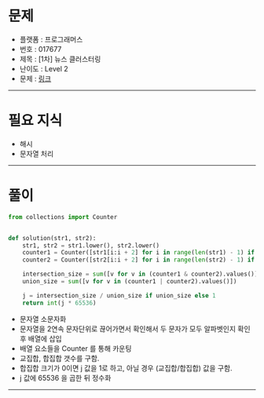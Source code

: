 # 문제
- 플랫폼 : 프로그래머스
- 번호 : 017677
- 제목 : \[1차\] 뉴스 클러스터링
- 난이도 : Level 2
- 문제 : <a href="https://school.programmers.co.kr/learn/courses/30/lessons/17677" target="_blank">링크</a>

---

# 필요 지식
- 해시
- 문자열 처리

---

# 풀이
```python
from collections import Counter


def solution(str1, str2):
    str1, str2 = str1.lower(), str2.lower()
    counter1 = Counter([str1[i:i + 2] for i in range(len(str1) - 1) if str1[i].isalpha() and str1[i + 1].isalpha()])
    counter2 = Counter([str2[i:i + 2] for i in range(len(str2) - 1) if str2[i].isalpha() and str2[i + 1].isalpha()])

    intersection_size = sum([v for v in (counter1 & counter2).values()])
    union_size = sum([v for v in (counter1 | counter2).values()])

    j = intersection_size / union_size if union_size else 1
    return int(j * 65536)
```
- 문자열 소문자화
- 문자열을 2연속 문자단위로 끊어가면서 확인해서 두 문자가 모두 알파벳인지 확인 후 배열에 삽입
- 배열 요소들을 Counter 를 통해 카운팅
- 교집합, 합집합 갯수를 구함.
- 합집합 크기가 0이면 j 값을 1로 하고, 아닐 경우 (교집합/합집합) 값을 구함.
- j 값에 65536 을 곱한 뒤 정수화

---
